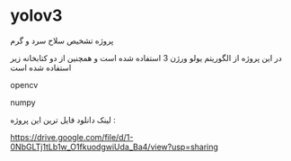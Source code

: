 # yolov3


پروژه تشخیص سلاح سرد و گرم

در این پروژه از الگوریتم یولو ورژن 3 استفاده شده است و همچنین از دو کتابخانه زیر استفاده شده است

opencv

numpy

لینک دانلود فایل ترین این پروژه :

https://drive.google.com/file/d/1-0NbGLTj1tLb1w_O1fkuodgwiUda_Ba4/view?usp=sharing
